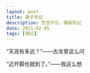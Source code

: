 ```yaml
---
layout: post
title: 庚子年记
description: 念念不忘，偶有所记
date: 2021-02-05
tags: [偶记]
---
```


“天涯有多远？”——古龙曾这么问

“迈开脚也就到了。”——我这么想
